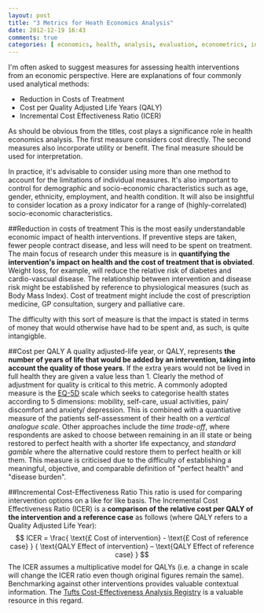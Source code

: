```yaml
---
layout: post
title: "3 Metrics for Heath Economics Analysis"
date: 2012-12-19 16:43
comments: true
categories: [ economics, health, analysis, evaluation, econometrics, information, impact ]
---
```

I'm often asked to suggest measures for assessing health interventions from an economic perspective. Here are explanations of four commonly used analytical methods:

-	Reduction in Costs of Treatment
- Cost per Quality Adjusted Life Years (QALY)
-	Incremental Cost Effectiveness Ratio (ICER)

<!--more-->

As should be obvious from the titles, cost plays a significance role in health economics analysis. The first measure considers cost directly. The second measures also incorporate utility or benefit. The final measure should be used for interpretation.

In practice, it's advisable to consider using more than one method to account for the limitations of individual measures. It's also important to control for demographic and socio-economic characteristics such as age, gender, ethnicity, employment, and health condition. It will also be insightful to consider location as a proxy indicator for a range of (highly-correlated) socio-economic characteristics.


##Reduction in costs of treatment
This is the most easily understandable economic impact of health interventions. If preventive steps are taken, fewer people contract disease, and less will need to be spent on treatment. The main focus of research under this measure is in **quantifying the intervention's impact on health and the cost of treatment that is obviated**. Weight loss, for example, will reduce the relative risk of diabetes and cardio-vascual disease. The relationship between intervention and disease risk might be established by reference to physiological measures (such as Body Mass Index). Cost of treatment might include the cost of prescription medicine, GP consultation, surgery and palliative care.

The difficulty with this sort of measure is that the impact is stated in terms of money that would otherwise have had to be spent and, as such, is quite intangigble.

##Cost per QALY
A quality adjusted-life year, or QALY, represents **the number of years of life that would be added by an intervention, taking into account the quality of those years**. If the extra years would not be lived in full health they are given a value less than 1. Clearly the method of adjustment for quality is critical to this metric.
A commonly adopted measure is the [EQ-5D](http://www.euroqol.org/) scale which seeks to categorise health states according to 5 dimensions: mobility, self-care, usual activities, pain/ discomfort and anxiety/ depression. This is combined with a quantiative measure of the patients self-assessment of their health on a _vertical analogue scale_.
Other approaches include the _time trade-off_, where respondents are asked to choose between remaining in an ill state or being restored to perfect health with a shorter life expectancy, and _standard gamble_ where the alternative could restore them to perfect health or kill them.
This measure is criticised due to the difficulty of establishing a meaningful, objective, and comparable definition of "perfect health" and "disease burden".

##Incremental Cost-Effectiveness Ratio
This ratio is used for comparing intervention options on a like for like basis. The Incremental Cost Effectiveness Ratio (ICER) is a **comparison of the relative cost per QALY of the intervention and a reference case** as follows (where QALY refers to a Quality Adjusted Life Year):
$$
ICER = \frac{ \text{£ Cost of intervention} - \text{£ Cost of reference case} } { \text{QALY Effect of intervention} –  \text{QALY Effect of reference case} }
$$
The ICER assumes a multiplicative model for QALYs (i.e. a change in scale will change the ICER ratio even though original figures remain the same).
Benchmarking against other interventions provides valuable contextual information. The [Tufts Cost-Effectiveness Analysis Registry](https://research.tufts-nemc.org/cear4/default.aspx) is a valuable resource in this regard.

<script type="text/javascript"
  src="http://cdn.mathjax.org/mathjax/latest/MathJax.js?config=TeX-AMS-MML_HTMLorMML">
</script>
